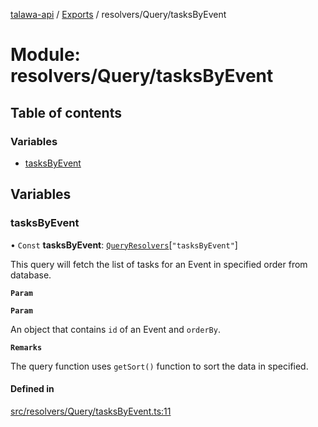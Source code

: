 [talawa-api](../README.md) / [Exports](../modules.md) / resolvers/Query/tasksByEvent

# Module: resolvers/Query/tasksByEvent

## Table of contents

### Variables

- [tasksByEvent](resolvers_Query_tasksByEvent.md#tasksbyevent)

## Variables

### tasksByEvent

• `Const` **tasksByEvent**: [`QueryResolvers`](types_generatedGraphQLTypes.md#queryresolvers)[``"tasksByEvent"``]

This query will fetch the list of tasks for an Event in specified order from database.

**`Param`**

**`Param`**

An object that contains `id` of an Event and `orderBy`.

**`Remarks`**

The query function uses `getSort()` function to sort the data in specified.

#### Defined in

[src/resolvers/Query/tasksByEvent.ts:11](https://github.com/Nitya-Pasrija/talawa-api/blob/faae1c9/src/resolvers/Query/tasksByEvent.ts#L11)
